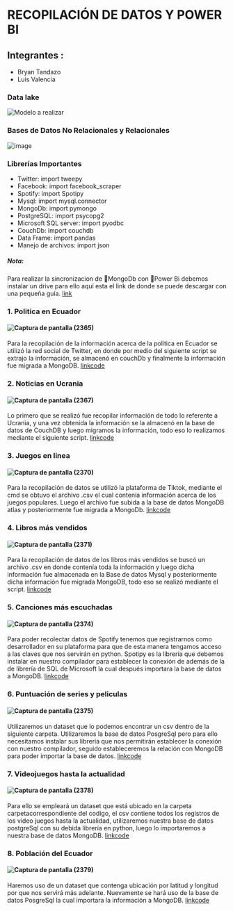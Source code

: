# RECOPILACIÓN DE DATOS Y POWER BI

## Integrantes :
- Bryan Tandazo
- Luis Valencia

### Data lake
![Modelo a realizar](https://user-images.githubusercontent.com/77359338/156857788-a561dc97-484e-46fa-95fb-19671eae47be.jpg)

### Bases de Datos No Relacionales y Relacionales
![image](https://user-images.githubusercontent.com/77359338/156857877-b6d5db65-101d-4029-850c-741faad7cf6b.png)

### Librerías Importantes
- Twitter: import tweepy
- Facebook: import facebook_scraper
- Spotify: import Spotipy
- Mysql: import mysql.connector
- MongoDb: import pymongo
- PostgreSQL: import psycopg2
- Microsoft SQL server: import pyodbc
- CouchDb: import couchdb
- Data Frame: import pandas
- Manejo de archivos: import json

##### Nota: 
Para realizar la sincronizacion de 🍃MongoDb con 📶Power Bi debemos instalar un drive para ello aquí esta el link de donde se puede descargar con una pequeña guía.
[link](https://www.magnitude.com/blog/connect-mongodb-tableau)

### 1. Politica en Ecuador

#### ![Captura de pantalla (2365)](https://user-images.githubusercontent.com/77359338/156854535-cf39b369-79bd-4689-8ce8-8c4cfe274158.png)

Para la recopilación de la información acerca de la política en Ecuador se utilizó la red social de Twitter, en donde por medio del siguiente script se extrajo la información, se almacenó en couchDb y finalmente la información fue migrada a MongoDB.
[linkcode](https://github.com/stalin246/ProyectoFinal_AnalisisdeDatos/tree/main/Twitter)

### 2. Noticias en Ucrania

#### ![Captura de pantalla (2367)](https://user-images.githubusercontent.com/77359338/156854836-a10d0668-a7af-4692-9500-dec616354535.png)

Lo  primero que se realizó fue recopilar información de todo lo referente a Ucrania, y una vez obtenida la información se la almacenó en la base de datos de CouchDB y luego migramos la información, todo eso lo realizamos mediante el siguiente script.
[linkcode](https://github.com/stalin246/ProyectoFinal_AnalisisdeDatos/tree/main/Facebook)

### 3. Juegos en linea

#### ![Captura de pantalla (2370)](https://user-images.githubusercontent.com/77359338/156855143-965b39c7-3833-41a4-98fa-059651efca81.png)

Para la recopilación de datos se utilizó la plataforma de Tiktok, mediante el cmd se obtuvo el archivo .csv el cual contenía información acerca de los juegos populares. Luego el archivo fue subida a la base de datos MongoDB atlas  y posteriormente fue migrada a MongoDb.
[linkcode](https://github.com/stalin246/ProyectoFinal_AnalisisdeDatos/tree/main/TikTok)

### 4. Libros más vendidos

#### ![Captura de pantalla (2371)](https://user-images.githubusercontent.com/77359338/156855276-87d6f6c4-135a-4324-9d69-532a99ba7317.png)

Para la recopilación de datos de los libros más vendidos se buscó un archivo .csv en donde contenía toda la información y luego dicha información fue almacenada en la Base de datos Mysql y posteriormente dicha información fue migrada MongoDB, todo eso se realizó mediante el script.
[linkcode](https://github.com/stalin246/ProyectoFinal_AnalisisdeDatos/tree/main/Github)

### 5. Canciones más escuchadas

#### ![Captura de pantalla (2374)](https://user-images.githubusercontent.com/77359338/156855644-db5d166c-c5a1-4faa-b28b-b55dde30c51b.png)

Para poder recolectar datos de Spotify tenemos que registrarnos como desarrollador en su plataforma para que de esta manera tengamos acceso a las claves que nos servirán en python. Spotipy es la librería que debemos instalar en nuestro compilador para establecer la conexión de además de la de librería de SQL de Microsoft la cual después importara la base de datos a MongoDB.
[linkcode](https://github.com/stalin246/ProyectoFinal_AnalisisdeDatos/tree/main/Spotify)

### 6. Puntuación  de series y peliculas

#### ![Captura de pantalla (2375)](https://user-images.githubusercontent.com/77359338/156855814-5247e756-813b-4280-ada8-e1215f8a6f0f.png)

Utilizaremos un dataset que lo podemos encontrar un csv dentro de la siguiente carpeta. Utilizaremos la base de datos PosgreSql pero para ello necesitamos instalar sus librería que nos permitirán establecer la conexión con nuestro compilador, seguido estableceremos la relación con MongoDB para poder importar la base de datos.
[linkcode](https://github.com/stalin246/ProyectoFinal_AnalisisdeDatos/tree/main/IMBD)

### 7. Videojuegos hasta la actualidad

#### ![Captura de pantalla (2378)](https://user-images.githubusercontent.com/77359338/156856094-042935cf-de9b-4491-9d15-958004c8bcd5.png)

Para ello se empleará un dataset que está ubicado en la carpeta carpetacorrespondiente del codigo, el csv contiene todos los registros de los video juegos hasta la actualidad, utilizaremos nuestra base de datos postgreSql con su debida librería en python, luego lo importaremos a nuestra base de datos MongoDB.
[linkcode](https://github.com/stalin246/ProyectoFinal_AnalisisdeDatos/tree/main/Metacritic)

### 8. Población del Ecuador

#### ![Captura de pantalla (2379)](https://user-images.githubusercontent.com/77359338/156856302-49bd6957-4853-4f4a-a645-0108d66e2f3a.png)

Haremos uso de un dataset que contenga ubicación por latitud y longitud por que nos servirá más adelante. Nuevamente se hará uso de la base de datos PosgreSql la cual importara la información a MongoDB.
[linkcode](https://github.com/stalin246/ProyectoFinal_AnalisisdeDatos/tree/main/Simplemaps)









